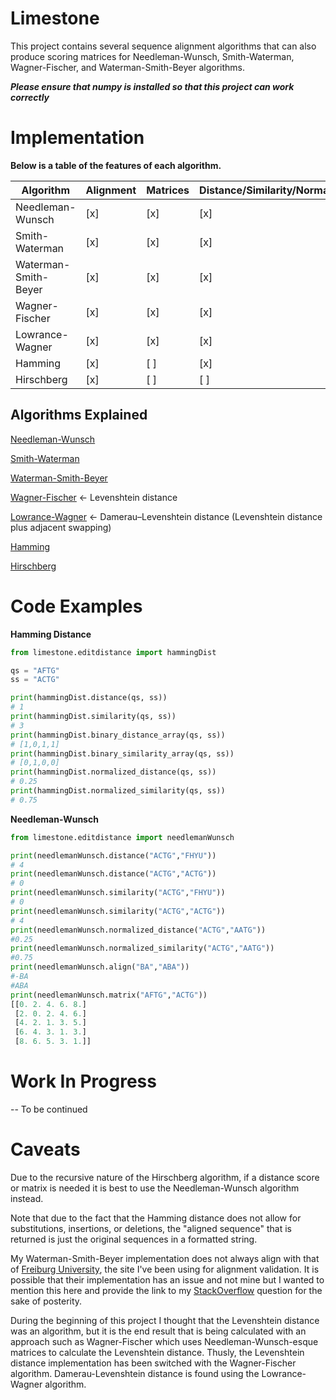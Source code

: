 # Limestone
This project contains several sequence alignment algorithms that can also produce scoring matrices for Needleman-Wunsch, Smith-Waterman, Wagner-Fischer, and Waterman-Smith-Beyer algorithms. 

***Please ensure that numpy is installed so that this project can work correctly***

# Implementation

**Below is a table of the features of each algorithm.**

| Algorithm          | Alignment | Matrices | Distance/Similarity/Normalized |
| ------------------ | --------- | -------- | ------------------------------ |
|Needleman-Wunsch    |    [x]    |    [x]   |               [x]              |
|Smith-Waterman      |    [x]    |    [x]   |               [x]              |
|Waterman-Smith-Beyer|    [x]    |    [x]   |               [x]              |
|Wagner-Fischer      |    [x]    |    [x]   |               [x]              |
|Lowrance-Wagner     |    [x]    |    [x]   |               [x]              |
|Hamming             |    [x]    |    [ ]   |               [x]              |
|Hirschberg          |    [x]    |    [ ]   |               [ ]              |

## Algorithms Explained
[Needleman-Wunsch](https://en.wikipedia.org/wiki/Needleman%E2%80%93Wunsch_algorithm)

[Smith-Waterman ](https://en.wikipedia.org/wiki/Smith%E2%80%93Waterman_algorithm)

[Waterman-Smith-Beyer](http://rna.informatik.uni-freiburg.de/Teaching/index.jsp?toolName=Waterman-Smith-Beyer)

[Wagner-Fischer](https://en.wikipedia.org/wiki/Wagner%E2%80%93Fischer_algorithm) <- Levenshtein distance

[Lowrance-Wagner](https://bmcbioinformatics.biomedcentral.com/articles/10.1186/s12859-019-2819-0) <- Damerau–Levenshtein distance (Levenshtein distance plus adjacent swapping)

[Hamming](https://en.wikipedia.org/wiki/Hamming_distance)

[Hirschberg](https://en.wikipedia.org/wiki/Hirschberg%27s_algorithm)

# Code Examples

**Hamming Distance**
```python
from limestone.editdistance import hammingDist

qs = "AFTG"
ss = "ACTG"

print(hammingDist.distance(qs, ss))
# 1
print(hammingDist.similarity(qs, ss))
# 3 
print(hammingDist.binary_distance_array(qs, ss))
# [1,0,1,1]
print(hammingDist.binary_similarity_array(qs, ss))
# [0,1,0,0]
print(hammingDist.normalized_distance(qs, ss))
# 0.25
print(hammingDist.normalized_similarity(qs, ss))
# 0.75
```

**Needleman-Wunsch**
```python
from limestone.editdistance import needlemanWunsch

print(needlemanWunsch.distance("ACTG","FHYU"))
# 4
print(needlemanWunsch.distance("ACTG","ACTG"))
# 0
print(needlemanWunsch.similarity("ACTG","FHYU"))
# 0
print(needlemanWunsch.similarity("ACTG","ACTG"))
# 4
print(needlemanWunsch.normalized_distance("ACTG","AATG"))
#0.25
print(needlemanWunsch.normalized_similarity("ACTG","AATG"))
#0.75
print(needlemanWunsch.align("BA","ABA"))
#-BA
#ABA
print(needlemanWunsch.matrix("AFTG","ACTG"))
[[0. 2. 4. 6. 8.]
 [2. 0. 2. 4. 6.]
 [4. 2. 1. 3. 5.]
 [6. 4. 3. 1. 3.]
 [8. 6. 5. 3. 1.]]
 ```

# Work In Progress

-- To be continued

# Caveats

Due to the recursive nature of the Hirschberg algorithm, if a distance score or matrix is needed it is best to use the Needleman-Wunsch algorithm instead.

Note that due to the fact that the Hamming distance does not allow for substitutions, insertions, or deletions, the "aligned sequence" that is returned is just the original sequences in a formatted string.

My Waterman-Smith-Beyer implementation does not always align with that of [Freiburg University](http://rna.informatik.uni-freiburg.de/Teaching/index.jsp?toolName=Waterman-Smith-Beyer), the site I've been using for alignment validation.
It is possible that their implementation has an issue and not mine but I wanted to mention this here and provide the link to my [StackOverflow](https://bioinformatics.stackexchange.com/questions/22683/waterman-smith-beyer-implementation-in-python) question for the sake of posterity.

During the beginning of this project I thought that the Levenshtein distance was an algorithm, but it is the end result that is being calculated with an approach such as Wagner-Fischer which uses Needleman-Wunsch-esque matrices to calculate the Levenshtein distance.
Thusly, the Levenshtein distance implementation has been switched with the Wagner-Fischer algorithm.
Damerau-Levenshtein distance is found using the Lowrance-Wagner algorithm.
